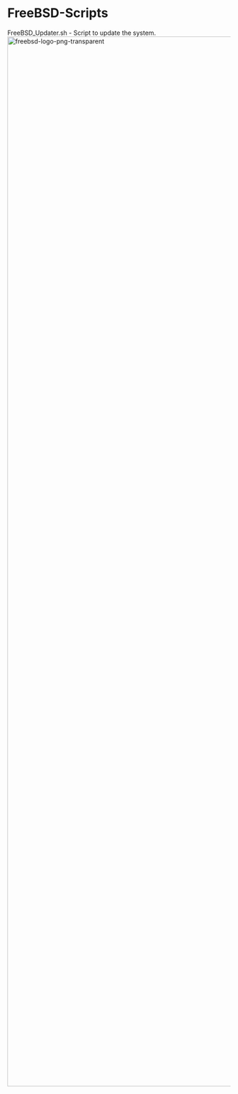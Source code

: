 # FreeBSD-Scripts

FreeBSD_Updater.sh - Script to update the system.
<img width="2400" height="2363" alt="freebsd-logo-png-transparent" src="https://github.com/user-attachments/assets/84dcf1dc-0fd1-4305-8cf0-4085e59c5b50" />
